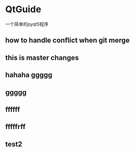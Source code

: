 # QtGuide

一个简单的pyqt5程序

## how to handle conflict when git merge

## this is master changes

## hahaha ggggg

## ggggg

## ffffff

## fffffrff

## test2
